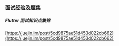 ### 面试经验及题集  

#####  Flutter 面试知识点集锦  
[https://juejin.im/post/5cd9875ae51d453d022cb662](https://juejin.im/post/5cd9875ae51d453d022cb662)  


